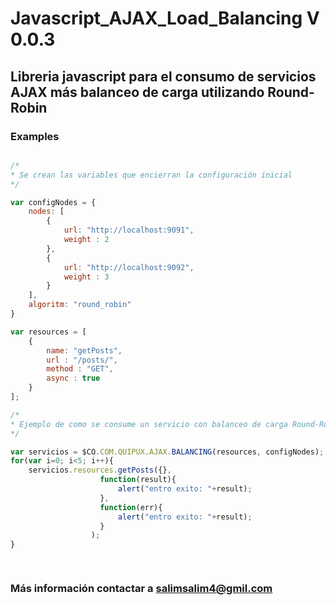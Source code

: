 # Javascript_AJAX_Load_Balancing V 0.0.3

## Libreria javascript para el consumo de servicios AJAX más balanceo de carga utilizando Round-Robin

### Examples

```javascript

/*
* Se crean las variables que encierran la configuración inicial
*/

var configNodes = {
    nodes: [
        {
            url: "http://localhost:9091",
            weight : 2
        },
        {
            url: "http://localhost:9092",
            weight : 3
        }
    ],
    algoritm: "round_robin"
}

var resources = [
    {
        name: "getPosts",
        url : "/posts/",
        method : "GET",
        async : true       
    }
];

/*
* Ejemplo de como se consume un servicio con balanceo de carga Round-Robin
*/

var servicios = $CO.COM.QUIPUX.AJAX.BALANCING(resources, configNodes);
for(var i=0; i<5; i++){
    servicios.resources.getPosts({},
                    function(result){
                        alert("entro exito: "+result);
                    },
                    function(err){
                        alert("entro exito: "+result);
                    }
                  );
}

						   
```

### Más información contactar a salimsalim4@gmil.com
